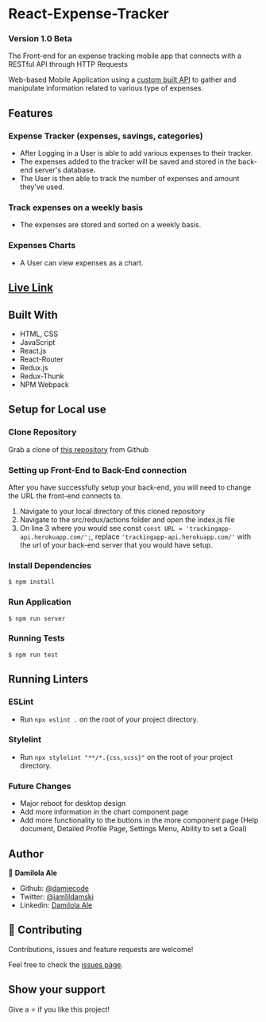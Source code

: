 # React-Expense-Tracker
### Version 1.0 Beta
The Front-end for an expense tracking mobile app that connects with a RESTful API through HTTP Requests

Web-based Mobile Application using a [custom built API](https://github.com/damiecode/TrackingApp-API) to gather and manipulate information related to various type of expenses.

## Features
### Expense Tracker (expenses, savings, categories)
- After Logging in a User is able to add various expenses to their tracker. 
- The expenses added to the tracker will be saved and stored in the back-end server's database.  
- The User is then able to track the number of expenses and amount they've used.
### Track expenses on a weekly basis
- The expenses are stored and sorted on a weekly basis.
### Expenses Charts
- A User can view expenses as a chart.

<!-- ![screenshot](./screenshot.jpg)
![screenshot](./screenshot2.jpg) -->

## [Live Link](https://react-expense-trackers.netlify.app/)

## Built With

- HTML, CSS
- JavaScript
- React.js
- React-Router
- Redux.js
- Redux-Thunk
- NPM Webpack

## Setup for Local use

### Clone Repository

Grab a clone of [this repository](https://github.com/damiecode/react-expense-tracker) from Github

### Setting up Front-End to Back-End connection

After you have successfully setup your back-end, you will need to change the URL the front-end connects to.

1. Navigate to your local directory of this cloned repository
2. Navigate to the src/redux/actions folder and open the index.js file
3. On line 3 where you would see const ```const URL = 'trackingapp-api.herokuapp.com/';```, replace ```'trackingapp-api.herokuapp.com/'``` with the url of your back-end server that you would have setup.

### Install Dependencies

```
$ npm install
```

### Run Application

```
$ npm run server
```

### Running Tests

```
$ npm run test
```

## Running Linters

### ESLint
- Run `npx eslint .` on the root of your project directory.

### Stylelint
- Run `npx stylelint "**/*.{css,scss}"` on the root of your project directory.

### Future Changes
- Major reboot for desktop design
- Add more information in the chart component page
- Add more functionality to the buttons in the more component page
(Help document, Detailed Profile Page, Settings Menu, Ability to set a Goal)

## Author

👤 **Damilola Ale**

- Github: [@damiecode](https://github.com/damiecode)
- Twitter: [@iamlildamski](https://twitter.com/iamlildamski)
- Linkedin: [Damilola Ale](https://www.linkedin.com/in/damiecode/)

## 🤝 Contributing

Contributions, issues and feature requests are welcome!

Feel free to check the [issues page](issues/).

## Show your support

Give a ⭐️ if you like this project!
